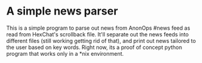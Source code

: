 # A simple news parser
This is a simple program to parse out news from AnonOps #news feed as read from HexChat's scrollback file.
It'll separate out the news feeds into different files (still working getting rid of that), and print out news tailored to the user based on key words.
Right now, its a proof of concept python program that works only in a *nix environment.
